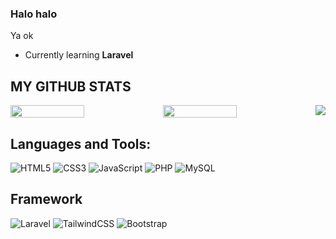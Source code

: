 <h3>Halo halo</h3>

Ya ok

- Currently learning **Laravel**


## MY GITHUB STATS
<div style="display: flex; flex-direction: row;">
 <img class="img" style="width: 48.5%;" src="https://github-readme-stats.vercel.app/api?username=Farish-Asqalani&show_icons=true&theme=tokyonight&hide_border=true" />
 <img class="img" style="width: 48.5%;" src="https://github-readme-stats.vercel.app/api/top-langs/?username=Farish-Asqalani&theme=tokyonight&layout=compact&hide_border=true" />
 <img class="img" src="https://activity-graph.herokuapp.com/graph?username=Farish-Asqalani&theme=tokyo-night&hide_border=true" />
</div>

## Languages and Tools:
![HTML5](https://img.shields.io/badge/html5-%23E34F26.svg?style=for-the-badge&logo=html5&logoColor=white) ![CSS3](https://img.shields.io/badge/css3-%231572B6.svg?style=for-the-badge&logo=css3&logoColor=white) ![JavaScript](https://img.shields.io/badge/javascript-%23323330.svg?style=for-the-badge&logo=javascript&logoColor=%23F7DF1E) ![PHP](https://img.shields.io/badge/php-%23777BB4.svg?style=for-the-badge&logo=php&logoColor=white) 
![MySQL](https://img.shields.io/badge/mysql-%2300f.svg?style=for-the-badge&logo=mysql&logoColor=white)

## Framework
![Laravel](https://img.shields.io/badge/laravel-%23FF2D20.svg?style=for-the-badge&logo=laravel&logoColor=white)
![TailwindCSS](https://img.shields.io/badge/tailwindcss-%2338B2AC.svg?style=for-the-badge&logo=tailwind-css&logoColor=white)
![Bootstrap](https://img.shields.io/badge/bootstrap-%23563D7C.svg?style=for-the-badge&logo=bootstrap&logoColor=white)
